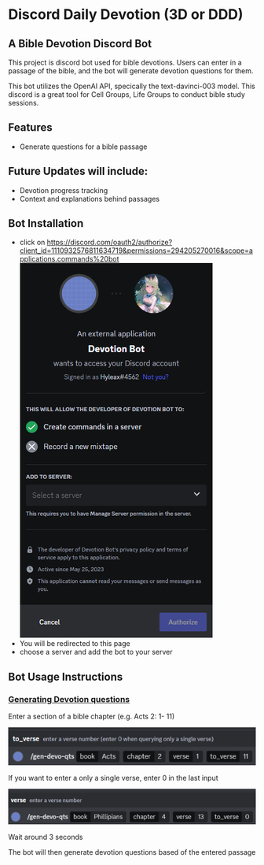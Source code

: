 # Discord Daily Devotion (3D or DDD)

## A Bible Devotion Discord Bot
This project is discord bot used for bible devotions. Users can enter in a passage of the bible, and the bot will generate devotion questions for them. 

This bot utilizes the OpenAI API, specically the text-davinci-003 model. This discord is a great tool for Cell Groups, Life Groups to conduct bible study sessions. 

## Features
* Generate questions for a bible passage

## Future Updates will include:
* Devotion progress tracking
* Context and explanations behind passages

## Bot Installation
* click on https://discord.com/oauth2/authorize?client_id=1110932576811634719&permissions=294205270016&scope=applications.commands%20bot
![](./md-images/adding-to-server.png)
* You will be redirected to this page
* choose a server and add the bot to your server

## Bot Usage Instructions
<h3><u>Generating Devotion questions</u></h3>

Enter a section of a bible chapter (e.g. Acts 2: 1- 11)

![](./md-images/gen-qts-multi.png)

If you want to enter a only a single verse, enter 0 in the last input

![](./md-images/gen-qts-single.png)

Wait around 3 seconds

The bot will then generate devotion questions based of the entered passage
